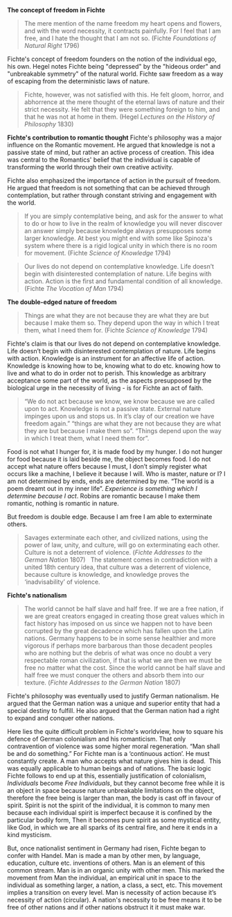 **The concept of freedom in Fichte**
>The mere mention of the name freedom my heart opens and flowers, and with the word necessity, it contracts painfully. For I feel that I am free, and I hate the thought that I am not so.
>(Fichte _Foundations of Natural Right_ 1796)

Fichte's concept of freedom founders on the notion of the individual ego, his own. Hegel notes Fichte being "depressed" by the "hideous order" and "unbreakable symmetry" of the natural world. Fichte saw freedom as a way of escaping from the deterministic laws of nature.
>Fichte, however, was not satisfied with this. He felt gloom, horror, and abhorrence at the mere thought of the eternal laws of nature and their strict necessity. He felt that they were something foreign to him, and that he was not at home in them.
>(Hegel *Lectures on the History of Philosophy* 1830)

**Fichte's contribution to romantic thought**
Fichte's philosophy was a major influence on the Romantic movement. He argued that knowledge is not a passive state of mind, but rather an active process of creation. This idea was central to the Romantics' belief that the individual is capable of transforming the world through their own creative activity.


Fichte also emphasized the importance of action in the pursuit of freedom. He argued that freedom is not something that can be achieved through contemplation, but rather through constant striving and engagement with the world.
>If you are simply contemplative being, and ask for the answer to what to do or how to live in the realm of knowledge you will never discover an answer simply because knowledge always presupposes some larger knowledge. At best you might end with some like Spinoza's system where there is a rigid logical unity in which there is no room for movement.
(Fichte *Science of Knowledge* 1794)

>Our lives do not depend on contemplative knowledge. Life doesn’t begin with disinterested contemplation of nature. Life begins with action. Action is the first and fundamental condition of all knowledge.
(Fichte _The Vocation of Man_ 1794)

**The double-edged nature of freedom**
>Things are what they are not because they are what they are but because I make them so. They depend upon the way in which I treat them, what I need them for.
(Fichte _Science of Knowledge_ 1794)

Fichte's claim is that our lives do not depend on contemplative knowledge. Life doesn’t begin with disinterested contemplation of nature. Life begins with action. Knowledge is an instrument for an affective life of action. Knowledge is knowing how to be, knowing what to do etc. knowing how to live and what to do in order not to perish.
This knowledge as arbitrary acceptance some part of the world, as the aspects presupposed by the biological urge in the necessity of living - is for Fichte an act of faith.
>“We do not act because we know, we know because we are called upon to act. Knowledge is not a passive state. External nature impinges upon us and stops us. In it’s clay of our creation we have freedom again.”
>“things are what they are not because they are what they are but because I make them so”. “Things depend upon the way in which I treat them, what I need them for”. 

Food is not what I hunger for, it is made food by my hunger. I do not hunger for food because it is laid beside me, the object becomes food. I do not accept what nature offers because I must, I don’t simply register what occurs like a machine, I believe it because I will. Who is master, nature or I? I am not determined by ends, ends are determined by me. “The world is a poem dreamt out in my inner life”. *Experience is something which I determine because I act*. Robins are romantic because I make them romantic, nothing is romantic in nature. 

But freedom is double edge. Because I am free I am able to exterminate others. 
> Savages exterminate each other, and civilized nations, using the power of law, unity, and culture, will go on exterminating each other. Culture is not a deterrent of violence.
> (_Fichte Addresses to the German Nation_ 1807)
 
The statement comes in contradiction with a united 18th century idea, that culture was a deterrent of violence, because culture is knowledge, and knowledge proves the ‘inadvisability’ of violence.

**Fichte's nationalism**
>The world cannot be half slave and half free. If we are a free nation, if we are great creators engaged in creating those great values which in fact history has imposed on us since we happen not to have been corrupted by the great decadence which has fallen upon the Latin nations. Germany happens to be in some sense healthier and more vigorous if perhaps more barbarous than those decadent peoples who are nothing but the debris of what was once no doubt a very respectable roman civilization, if that is what we are then we must be free no matter what the cost. Since the world cannot be half slave and half free we must conquer the others and absorb them into our texture.
(_Fichte Addresses to the German Nation_ 1807)

Fichte's philosophy was eventually used to justify German nationalism. He argued that the German nation was a unique and superior entity that had a special destiny to fulfill. He also argued that the German nation had a right to expand and conquer other nations.

Here lies the quite difficult problem in Fichte's worldview, how to square his defence of German colonialism and his romanticism. That only contravention of violence was some higher moral regeneration. “Man shall be and do something.”
For Fichte man is a ‘continuous action’. He must constantly create. A man who accepts what nature gives him is dead.  This was equally applicable to human beings and of nations. The basic logic Fichte follows to end up at this, essentially justification of colonialism, *Individuals* become *Free Individuals*, but they cannot become free while it is an object in space because nature unbreakable limitations on the object, therefore the free being is larger than man, the body is cast off in favour of spirit. Spirit is not the spirit of the individual, it is common to many men because each individual spirit is imperfect because it is confined by the particular bodily form, Then it becomes pure spirit as some mystical entity, like God, in which we are all sparks of its central fire, and here it ends in a kind mysticism. 

But, once nationalist sentiment in Germany had risen, Fichte began to confer with Handel. Man is made a man by other men, by language, education, culture etc. inventions of others. Man is an element of this common stream. Man is in an organic unity with other men. This marked the movement from Man the individual, an empirical unit in space to the individual as something larger, a nation, a class, a sect, etc. This movement implies a transition on every level. Man is necessity of action because it’s necessity of action (circular). A nation's necessity to be free means it to be free of other nations and if other nations obstruct it it must make war.
